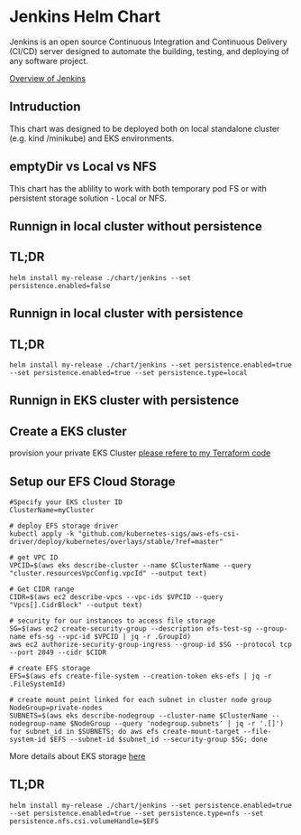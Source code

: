 # Jenkins Helm Chart

Jenkins is an open source Continuous Integration and Continuous Delivery (CI/CD) server designed to automate the building, testing, and deploying of any software project.

[Overview of Jenkins](http://jenkins-ci.org/)



## Intruduction

This chart was designed to be deployed both on local standalone cluster (e.g. kind /minikube) and EKS environments.

## emptyDir vs Local vs NFS
This chart has the ablility to work with both temporary pod FS or with persistent storage solution -  Local or NFS.

## Runnign in local cluster without persistence

## TL;DR

```console
helm install my-release ./chart/jenkins --set persistence.enabled=false
```

## Runnign in local cluster with persistence

## TL;DR

```console
helm install my-release ./chart/jenkins --set persistence.enabled=true --set persistence.enabled=true --set persistence.type=local
```

## Runnign in EKS cluster with persistence

## Create a EKS cluster

provision your private EKS Cluster [please refere to my Terraform code](subpro/subtext.md)

## Setup our EFS Cloud Storage 

```
#Specify your EKS cluster ID
ClusterName=myCluster

# deploy EFS storage driver
kubectl apply -k "github.com/kubernetes-sigs/aws-efs-csi-driver/deploy/kubernetes/overlays/stable/?ref=master"

# get VPC ID
VPCID=$(aws eks describe-cluster --name $ClusterName --query "cluster.resourcesVpcConfig.vpcId" --output text)

# Get CIDR range
CIDR=$(aws ec2 describe-vpcs --vpc-ids $VPCID --query "Vpcs[].CidrBlock" --output text)

# security for our instances to access file storage
SG=$(aws ec2 create-security-group --description efs-test-sg --group-name efs-sg --vpc-id $VPCID | jq -r .GroupId) 
aws ec2 authorize-security-group-ingress --group-id $SG --protocol tcp --port 2049 --cidr $CIDR

# create EFS storage
EFS=$(aws efs create-file-system --creation-token eks-efs | jq -r .FileSystemId)

# create mount point linked for each subnet in cluster node group
NodeGroup=private-nodes
SUBNETS=$(aws eks describe-nodegroup --cluster-name $ClusterName --nodegroup-name $NodeGroup --query 'nodegroup.subnets' | jq -r '.[]')
for subnet_id in $SUBNETS; do aws efs create-mount-target --file-system-id $EFS --subnet-id $subnet_id --security-group $SG; done

```

More details about EKS storage [here](https://aws.amazon.com/premiumsupport/knowledge-center/eks-persistent-storage/)


## TL;DR

```console
helm install my-release ./chart/jenkins --set persistence.enabled=true --set persistence.enabled=true --set persistence.type=nfs --set persistence.nfs.csi.volumeHandle=$EFS
```
